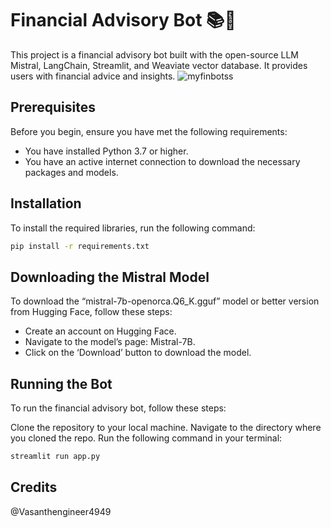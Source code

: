 # Financial Advisory Bot 📚💸

This project is a financial advisory bot built with the open-source LLM Mistral, LangChain, Streamlit, and Weaviate vector database. It provides users with financial advice and insights.
![myfinbotss](https://github.com/yash013/financial-advisor-using-langchain/assets/75071915/9df0704b-9773-4f21-96c0-7b4a1072a3b0)


## Prerequisites

Before you begin, ensure you have met the following requirements:
* You have installed Python 3.7 or higher.
* You have an active internet connection to download the necessary packages and models.

## Installation

To install the required libraries, run the following command:

```bash
pip install -r requirements.txt
```

## Downloading the Mistral Model
To download the “mistral-7b-openorca.Q6_K.gguf” model or better version from Hugging Face, follow these steps:

* Create an account on Hugging Face.
* Navigate to the model’s page: Mistral-7B.
* Click on the ‘Download’ button to download the model.

## Running the Bot
To run the financial advisory bot, follow these steps:

Clone the repository to your local machine.
Navigate to the directory where you cloned the repo.
Run the following command in your terminal:

```bash
streamlit run app.py
```

## Credits
@Vasanthengineer4949
